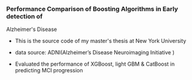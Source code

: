 ### Performance Comparison of Boosting Algorithms in Early detection of 
Alzheimer's Disease

- This is the source code of my master's thesis at New York University

- data source: ADNI(Alzheimer’s Disease Neuroimaging Initiative
)

- Evaluated the performance of XGBoost, light GBM & CatBoost in predicting 
MCI progression

